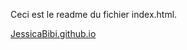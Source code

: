 Ceci est le readme du fichier index.html.

<a href="JessicaBibi.github.io">JessicaBibi.github.io</a>